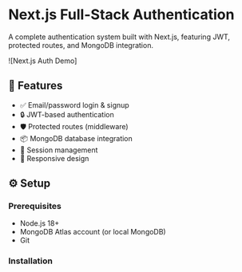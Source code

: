 # Next.js Full-Stack Authentication

A complete authentication system built with Next.js, featuring JWT, protected routes, and MongoDB integration.

![Next.js Auth Demo]

## 🚀 Features

- ✅ Email/password login & signup
- 🔒 JWT-based authentication
- 🛡️ Protected routes (middleware)
- 📦 MongoDB database integration
- 🔄 Session management
- 📱 Responsive design

## ⚙️ Setup

### Prerequisites

- Node.js 18+
- MongoDB Atlas account (or local MongoDB)
- Git

### Installation

```bash






```
